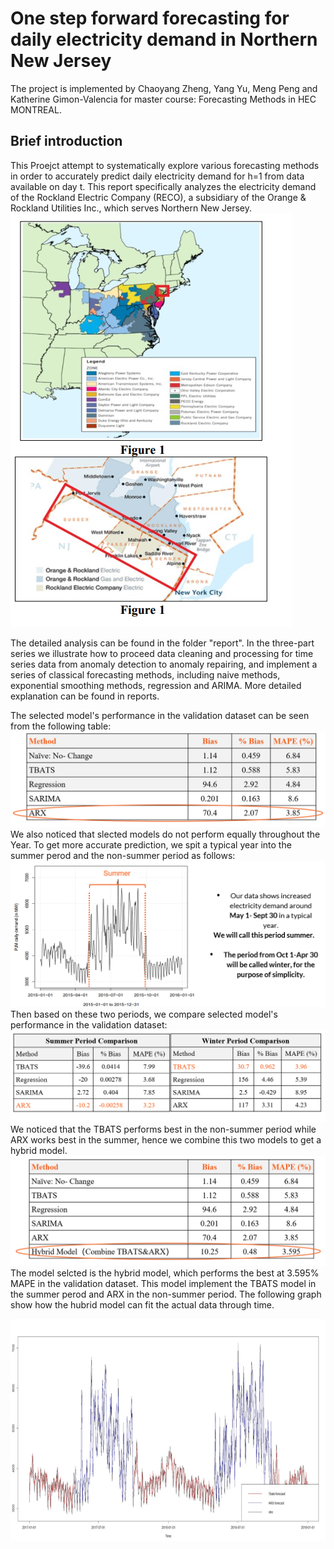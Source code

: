 # One step forward forecasting for daily electricity demand in Northern New Jersey
The project is implemented by Chaoyang Zheng, Yang Yu, Meng Peng and Katherine Gimon-Valencia for  master course: Forecasting Methods in HEC MONTREAL.
## Brief introduction 
This Proejct attempt to systematically explore various forecasting methods in order to accurately predict daily electricity demand for h=1 from data available on day t. This report specifically analyzes the electricity demand of the Rockland Electric Company (RECO), a subsidiary of the Orange & Rockland Utilities Inc., which serves Northern New Jersey.
![Alt text](https://raw.githubusercontent.com/chaoyangzhengnash/forecasting-project/master/graph/1.PNG "Optional title")

The detailed analysis can be found in the folder "report". In the  three-part series we illustrate how to proceed data cleaning and processing for time series data from anomaly detection to anomaly repairing, and implement a series of classical forecasting methods, including naive methods, exponential smoothing methods, regression and ARIMA. More detailed explanation can be found in reports.

The selected model's performance in the validation dataset can be seen from the following table:
![Alt text](https://raw.githubusercontent.com/chaoyangzhengnash/forecasting-project/master/graph/3.PNG "Optional title")
We also noticed that slected models do not perform equally throughout the Year. To get more accurate prediction, we spit a typical year into the summer perod and the non-summer period as follows:
![Alt text](https://raw.githubusercontent.com/chaoyangzhengnash/forecasting-project/master/graph/4.PNG "Optional title")
Then based on these two periods, we compare selected model's performance in the validation dataset:
![Alt text](https://raw.githubusercontent.com/chaoyangzhengnash/forecasting-project/master/graph/5.PNG "Optional title")
We noticed that the TBATS performs best in the non-summer period while ARX works best in the summer, hence we combine this two models to get a hybrid model.
![Alt text](https://raw.githubusercontent.com/chaoyangzhengnash/forecasting-project/master/graph/2.PNG "Optional title")
The  model selcted is the hybrid model, which performs the best at 3.595% MAPE in the validation dataset. This model implement the TBATS model in the summer perod and ARX in the non-summer period. The following graph show how the hubrid model can fit the actual data through time.

![Alt text](https://raw.githubusercontent.com/chaoyangzhengnash/forecasting-project/master/graph/6.png "Optional title")

